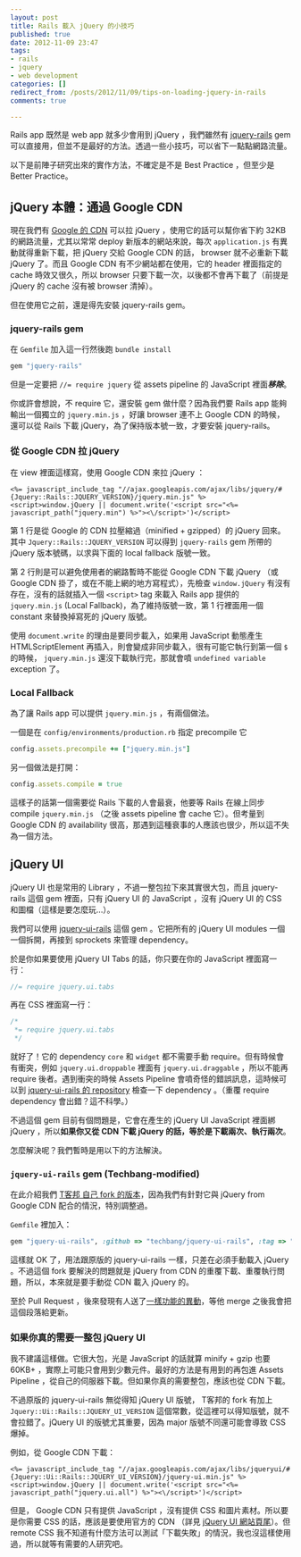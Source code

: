 ```yaml
---
layout: post
title: Rails 載入 jQuery 的小技巧
published: true
date: 2012-11-09 23:47
tags:
- rails
- jquery
- web development
categories: []
redirect_from: /posts/2012/11/09/tips-on-loading-jquery-in-rails
comments: true

---
```



Rails app 既然是 web app 就多少會用到 jQuery ，我們雖然有 [jquery-rails](https://github.com/rails/jquery-rails) gem 可以直接用，但並不是最好的方法。透過一些小技巧，可以省下一點點網路流量。

以下是前陣子研究出來的實作方法，不確定是不是 Best Practice ，但至少是 Better Practice。

## jQuery 本體：通過 Google CDN

現在我們有 [Google 的 CDN](https://developers.google.com/speed/libraries/) 可以拉 jQuery ，使用它的話可以幫你省下約 32KB 的網路流量，尤其以常常 deploy 新版本的網站來說，每次 `application.js` 有異動就得重新下載，把 jQuery 交給 Google CDN 的話， browser 就不必重新下載 jQuery 了。而且 Google CDN 有不少網站都在使用，它的 header 裡面指定的 cache 時效又很久，所以 browser 只要下載一次，以後都不會再下載了（前提是 jQuery 的 cache 沒有被 browser 清掉）。

但在使用它之前，還是得先安裝 jquery-rails gem。

### jquery-rails gem

在 `Gemfile` 加入這一行然後跑 `bundle install`

```ruby
gem "jquery-rails"
```

但是一定要把 `//= require jquery` 從 assets pipeline 的 JavaScript 裡面***移除***。

你或許會想說，不 require 它，還安裝 gem 做什麼？因為我們要 Rails app 能夠輸出一個獨立的 `jquery.min.js` ，好讓 browser 連不上 Google CDN 的時候，還可以從 Rails 下載 jQuery，為了保持版本號一致，才要安裝 jquery-rails。

### 從 Google CDN 拉 jQuery

在 view 裡面這樣寫，使用 Google CDN 來拉 jQuery ：

```erb
<%= javascript_include_tag "//ajax.googleapis.com/ajax/libs/jquery/#{Jquery::Rails::JQUERY_VERSION}/jquery.min.js" %>
<script>window.jQuery || document.write('<script src="<%= javascript_path("jquery.min") %>"><\/script>')</script>
```

<!-- more -->

第 1 行是從 Google 的 CDN 拉壓縮過（minified + gzipped）的 jQuery 回來。其中 `Jquery::Rails::JQUERY_VERSION` 可以得到 `jquery-rails` gem 所帶的 jQuery 版本號碼，以求與下面的 local fallback 版號一致。

第 2 行則是可以避免使用者的網路暫時不能從 Google CDN 下載 jQuery （或 Google CDN 掛了，或在不能上網的地方寫程式），先檢查 `window.jQuery` 有沒有存在，沒有的話就插入一個 `<script>` tag 來載入 Rails app 提供的 `jquery.min.js` (Local Fallback)，為了維持版號一致，第 1 行裡面用一個 constant 來替換掉寫死的 jQuery 版號。

使用 `document.write` 的理由是要同步載入，如果用 JavaScript 動態產生 HTMLScriptElement 再插入，則會變成非同步載入，很有可能它執行到第一個 `$` 的時候， `jquery.min.js` 還沒下載執行完，那就會噴 `undefined variable` exception 了。

### Local Fallback

為了讓 Rails app 可以提供 `jquery.min.js` ，有兩個做法。

一個是在 `config/environments/production.rb` 指定 precompile 它

```ruby
config.assets.precompile += ["jquery.min.js"]
```

另一個做法是打開：

```ruby
config.assets.compile = true
```

這樣子的話第一個需要從 Rails 下載的人會最衰，他要等 Rails 在線上同步 compile `jquery.min.js` （之後 assets pipeline 會 cache 它）。但考量到 Google CDN 的 availability 很高，那遇到這種衰事的人應該也很少，所以這不失為一個方法。

## jQuery UI

jQuery UI 也是常用的 Library ，不過一整包拉下來其實很大包，而且 jquery-rails 這個 gem 裡面，只有 jQuery UI 的 JavaScript ，沒有 jQuery UI 的 CSS 和圖檔（這樣是要怎麼玩…）。

我們可以使用 [jquery-ui-rails](https://github.com/joliss/jquery-ui-rails) 這個 gem 。它把所有的 jQuery UI modules 一個一個拆開，再接到 sprockets 來管理 dependency。

於是你如果要使用 jQuery UI Tabs 的話，你只要在你的 JavaScript 裡面寫一行：

```javascript
//= require jquery.ui.tabs
```

再在 CSS 裡面寫一行：

```css
/*
 *= require jquery.ui.tabs
 */
```

就好了！它的 dependency `core` 和 `widget` 都不需要手動 require。但有時候會有衝突，例如 `jquery.ui.droppable` 裡面有 `jquery.ui.draggable` ，所以不能再 require 後者。遇到衝突的時候 Assets Pipeline 會噴奇怪的錯誤訊息，這時候可以到 [jquery-ui-rails 的 repository](https://github.com/joliss/jquery-ui-rails) 檢查一下 dependency 。（重覆 require dependency 會出錯？這不科學。）

不過這個 gem 目前有個問題是，它會在產生的 jQuery UI JavaScript 裡面綁 jQuery ，所以**如果你又從 CDN 下載 jQuery 的話，等於是下載兩次、執行兩次**。

怎麼解決呢？我們暫時是用以下的方法解決。

### `jquery-ui-rails` gem (Techbang-modified)

在此介紹我們 [T客邦 自己 fork 的版本](https://github.com/techbang/jquery-ui-rails/)，因為我們有針對它與 jQuery from Google CDN 配合的情況，特別調整過。

`Gemfile` 裡加入：

```ruby
gem "jquery-ui-rails", :github => "techbang/jquery-ui-rails", :tag => "techbang-v2.1.0"
```

這樣就 OK 了，用法跟原版的 jquery-ui-rails 一樣，只差在必須手動載入 jQuery 。不過這個 fork 要解決的問題就是 jQuery from CDN 的重覆下載、重覆執行問題，所以，本來就是要手動從 CDN 載入 jQuery 的。

至於 Pull Request ，後來發現有人送了[一樣功能的異動](https://github.com/joliss/jquery-ui-rails/pull/21)，等他 merge 之後我會把這個段落給更新。

### 如果你真的需要一整包 jQuery UI

我不建議這樣做。它很大包，光是 JavaScript 的話就算 minify + gzip 也要 60KB+ ，實際上可能只會用到少數元件。最好的方法是有用到的再包進 Assets Pipeline ，從自己的伺服器下載。但如果你真的需要整包，應該也從 CDN 下載。

不過原版的 jquery-ui-rails 無從得知 jQuery UI 版號， T客邦的 fork 有加上 `Jquery::Ui::Rails::JQUERY_UI_VERSION` 這個常數，從這裡可以得知版號，就不會拉錯了。jQuery UI 的版號尤其重要，因為 major 版號不同還可能會導致 CSS 爆掉。

例如，從 Google CDN 下載：

```erb
<%= javascript_include_tag "//ajax.googleapis.com/ajax/libs/jqueryui/#{Jquery::Ui::Rails::JQUERY_UI_VERSION}/jquery-ui.min.js" %>
<script>window.jQuery || document.write('<script src="<%= javascript_path("jquery.ui.all") %>"><\/script>')</script>
```

但是， Google CDN 只有提供 JavaScript ，沒有提供 CSS 和圖片素材。所以要是你需要 CSS 的話，應該是要使用官方的 CDN （詳見 [jQuery UI 網站頁尾](http://jqueryui.com/)）。但 remote CSS 我不知道有什麼方法可以測試「下載失敗」的情況，我也沒這樣使用過，所以就等有需要的人研究吧。
